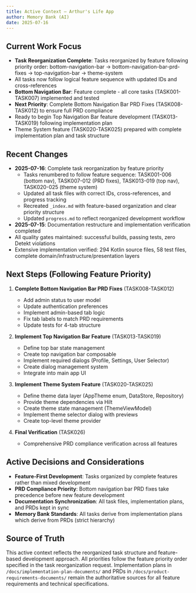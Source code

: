 ```yaml
---
title: Active Context – Arthur's Life App
author: Memory Bank (AI)
date: 2025-07-16
---
```


## Current Work Focus
- **Task Reorganization Complete**: Tasks reorganized by feature following priority order: bottom-navigation-bar → bottom-navigation-bar-prd-fixes → top-navigation-bar → theme-system
- All tasks now follow logical feature sequence with updated IDs and cross-references
- **Bottom Navigation Bar**: Feature complete - all core tasks (TASK001-TASK007) implemented and tested
- **Next Priority**: Complete Bottom Navigation Bar PRD Fixes (TASK008-TASK012) to ensure full PRD compliance
- Ready to begin Top Navigation Bar feature development (TASK013-TASK019) following implementation plan
- Theme System feature (TASK020-TASK025) prepared with complete implementation plan and task structure

## Recent Changes
- **2025-07-16**: Complete task reorganization by feature priority
  - Tasks renumbered to follow feature sequence: TASK001-006 (bottom nav), TASK007-012 (PRD fixes), TASK013-019 (top nav), TASK020-025 (theme system)
  - Updated all task files with correct IDs, cross-references, and progress tracking
  - Recreated `_index.md` with feature-based organization and clear priority structure
  - Updated `progress.md` to reflect reorganized development workflow
- **2025-07-15**: Documentation restructure and implementation verification completed
- All quality gates maintained: successful builds, passing tests, zero Detekt violations
- Extensive implementation verified: 294 Kotlin source files, 58 test files, complete domain/infrastructure/presentation layers

## Next Steps (Following Feature Priority)
1. **Complete Bottom Navigation Bar PRD Fixes** (TASK008-TASK012)
   - Add admin status to user model
   - Update authentication preferences
   - Implement admin-based tab logic
   - Fix tab labels to match PRD requirements
   - Update tests for 4-tab structure

2. **Implement Top Navigation Bar Feature** (TASK013-TASK019)
   - Define top bar state management
   - Create top navigation bar composable
   - Implement required dialogs (Profile, Settings, User Selector)
   - Create dialog management system
   - Integrate into main app UI

3. **Implement Theme System Feature** (TASK020-TASK025)
   - Define theme data layer (AppTheme enum, DataStore, Repository)
   - Provide theme dependencies via Hilt
   - Create theme state management (ThemeViewModel)
   - Implement theme selector dialog with previews
   - Create top-level theme provider

4. **Final Verification** (TASK026)
   - Comprehensive PRD compliance verification across all features

## Active Decisions and Considerations
- **Feature-First Development**: Tasks organized by complete features rather than mixed development
- **PRD Compliance Priority**: Bottom navigation bar PRD fixes take precedence before new feature development
- **Documentation Synchronization**: All task files, implementation plans, and PRDs kept in sync
- **Memory Bank Standards**: All tasks derive from implementation plans which derive from PRDs (strict hierarchy)

## Source of Truth
This active context reflects the reorganized task structure and feature-based development approach. All priorities follow the feature priority order specified in the task reorganization request. Implementation plans in `/docs/implementation-plan-documents/` and PRDs in `/docs/product-requirements-documents/` remain the authoritative sources for all feature requirements and technical specifications.
